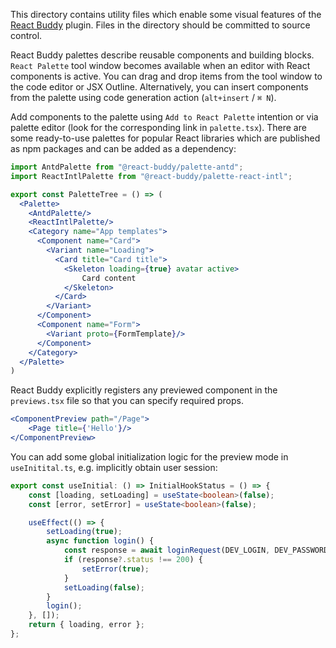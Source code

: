 This directory contains utility files which enable some visual features of the
[React Buddy](https://plugins.jetbrains.com/plugin/17467-react-buddy/) plugin.
Files in the directory should be committed to source control.


React Buddy palettes describe reusable components and building blocks. `React Palette` tool window becomes available when an editor with React components is active. You can drag and drop items from the tool window to the code editor or JSX Outline. Alternatively, you can insert components from the palette using code generation action (`alt+insert` / `⌘ N`).

Add components to the palette using `Add to React Palette` intention or via palette editor (look for the corresponding link in `palette.tsx`). There are some ready-to-use palettes for popular React libraries which are published as npm packages and can be added as a dependency:

```jsx
import AntdPalette from "@react-buddy/palette-antd";
import ReactIntlPalette from "@react-buddy/palette-react-intl";

export const PaletteTree = () => (
  <Palette>
    <AntdPalette/> 
    <ReactIntlPalette/>
    <Category name="App templates">
      <Component name="Card">
        <Variant name="Loading">
          <Card title="Card title">
            <Skeleton loading={true} avatar active>
                Card content
            </Skeleton>
          </Card>
        </Variant>
      </Component>
      <Component name="Form">
        <Variant proto={FormTemplate}/>
      </Component>
    </Category>
  </Palette>
)
```


React Buddy explicitly registers any previewed component in the `previews.tsx` file so that you can specify required props.

```jsx
<ComponentPreview path="/Page">
    <Page title={'Hello'}/>
</ComponentPreview>
```

You can add some global initialization logic for the preview mode in `useInitital.ts`, 
e.g. implicitly obtain user session:

```typescript
export const useInitial: () => InitialHookStatus = () => {
    const [loading, setLoading] = useState<boolean>(false);
    const [error, setError] = useState<boolean>(false);

    useEffect(() => {
        setLoading(true);
        async function login() {
            const response = await loginRequest(DEV_LOGIN, DEV_PASSWORD);
            if (response?.status !== 200) {
                setError(true);
            }
            setLoading(false);
        }
        login();
    }, []);
    return { loading, error };
};
```
